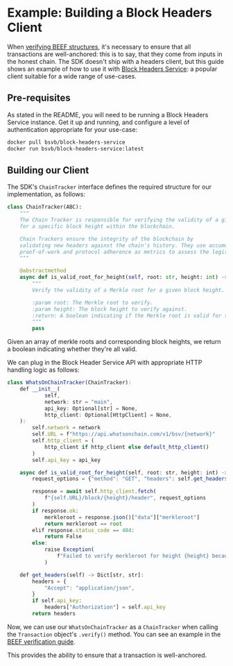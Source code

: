 # Example: Building a Block Headers Client

When [verifying BEEF structures](EXAMPLE_VERIFYING_BEEF.md), it's necessary to ensure that all transactions are well-anchored: this is to say, that they come from inputs in the honest chain. The SDK doesn't ship with a headers client, but this guide shows an example of how to use it with [Block Headers Service](https://github.com/bitcoin-sv/block-headers-service): a popular client suitable for a wide range of use-cases.

## Pre-requisites

As stated in the README, you will need to be running a Block Headers Service instance. Get it up and running, and configure a level of authentication appropriate for your use-case:

```sh
docker pull bsvb/block-headers-service
docker run bsvb/block-headers-service:latest
```

## Building our Client

The SDK's `ChainTracker` interface defines the required structure for our implementation, as follows:

```py
class ChainTracker(ABC):
    """
    The Chain Tracker is responsible for verifying the validity of a given Merkle root
    for a specific block height within the blockchain.

    Chain Trackers ensure the integrity of the blockchain by
    validating new headers against the chain's history. They use accumulated
    proof-of-work and protocol adherence as metrics to assess the legitimacy of blocks.
    """

    @abstractmethod
    async def is_valid_root_for_height(self, root: str, height: int) -> bool:
        """
        Verify the validity of a Merkle root for a given block height.

        :param root: The Merkle root to verify.
        :param height: The block height to verify against.
        :return: A boolean indicating if the Merkle root is valid for the specified block height.
        """
        pass
```

Given an array of merkle roots and corresponding block heights, we return a boolean indicating whether they're all valid.

We can plug in the Block Header Service API with appropriate HTTP handling logic as follows:

```typescript
class WhatsOnChainTracker(ChainTracker):
    def __init__(
            self,
            network: str = "main",
            api_key: Optional[str] = None,
            http_client: Optional[HttpClient] = None,
    ):
        self.network = network
        self.URL = f"https://api.whatsonchain.com/v1/bsv/{network}"
        self.http_client = (
            http_client if http_client else default_http_client()
        )
        self.api_key = api_key

    async def is_valid_root_for_height(self, root: str, height: int) -> bool:
        request_options = {"method": "GET", "headers": self.get_headers()}

        response = await self.http_client.fetch(
            f"{self.URL}/block/{height}/header", request_options
        )
        if response.ok:
            merkleroot = response.json()["data"]["merkleroot"]
            return merkleroot == root
        elif response.status_code == 404:
            return False
        else:
            raise Exception(
                f"Failed to verify merkleroot for height {height} because of an error: {response.json()}"
            )

    def get_headers(self) -> Dict[str, str]:
        headers = {
            "Accept": "application/json",
        }
        if self.api_key:
            headers["Authorization"] = self.api_key
        return headers
```

Now, we can use our `WhatsOnChainTracker` as a `ChainTracker` when calling the `Transaction` object's `.verify()` method. You can see an example in the [BEEF verification guide](EXAMPLE_VERIFYING_BEEF.md).

This provides the ability to ensure that a transaction is well-anchored.

